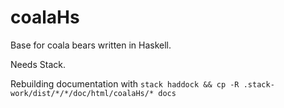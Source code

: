 # coalaHs
Base for coala bears written in Haskell.

Needs Stack.

Rebuilding documentation with `stack haddock && cp -R .stack-work/dist/*/*/doc/html/coalaHs/* docs`
